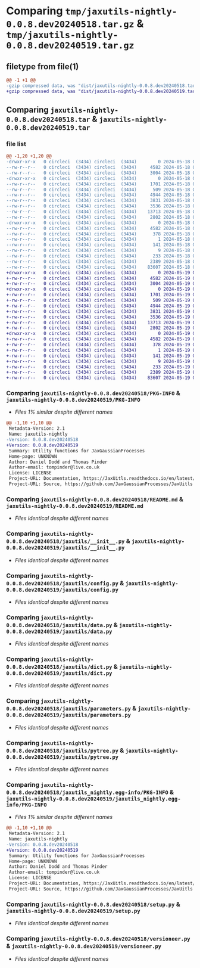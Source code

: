 # Comparing `tmp/jaxutils-nightly-0.0.8.dev20240518.tar.gz` & `tmp/jaxutils-nightly-0.0.8.dev20240519.tar.gz`

## filetype from file(1)

```diff
@@ -1 +1 @@
-gzip compressed data, was "dist/jaxutils-nightly-0.0.8.dev20240518.tar", last modified: Sat May 18 00:06:35 2024, max compression
+gzip compressed data, was "dist/jaxutils-nightly-0.0.8.dev20240519.tar", last modified: Sun May 19 00:06:44 2024, max compression
```

## Comparing `jaxutils-nightly-0.0.8.dev20240518.tar` & `jaxutils-nightly-0.0.8.dev20240519.tar`

### file list

```diff
@@ -1,20 +1,20 @@
-drwxr-xr-x   0 circleci  (3434) circleci  (3434)        0 2024-05-18 00:06:35.864531 jaxutils-nightly-0.0.8.dev20240518/
--rw-r--r--   0 circleci  (3434) circleci  (3434)     4582 2024-05-18 00:06:35.864531 jaxutils-nightly-0.0.8.dev20240518/PKG-INFO
--rw-r--r--   0 circleci  (3434) circleci  (3434)     3004 2024-05-18 00:06:29.000000 jaxutils-nightly-0.0.8.dev20240518/README.md
-drwxr-xr-x   0 circleci  (3434) circleci  (3434)        0 2024-05-18 00:06:35.864531 jaxutils-nightly-0.0.8.dev20240518/jaxutils/
--rw-r--r--   0 circleci  (3434) circleci  (3434)     1701 2024-05-18 00:06:29.000000 jaxutils-nightly-0.0.8.dev20240518/jaxutils/__init__.py
--rw-r--r--   0 circleci  (3434) circleci  (3434)      509 2024-05-18 00:06:35.864531 jaxutils-nightly-0.0.8.dev20240518/jaxutils/_version.py
--rw-r--r--   0 circleci  (3434) circleci  (3434)     4944 2024-05-18 00:06:29.000000 jaxutils-nightly-0.0.8.dev20240518/jaxutils/config.py
--rw-r--r--   0 circleci  (3434) circleci  (3434)     3831 2024-05-18 00:06:29.000000 jaxutils-nightly-0.0.8.dev20240518/jaxutils/data.py
--rw-r--r--   0 circleci  (3434) circleci  (3434)     3536 2024-05-18 00:06:29.000000 jaxutils-nightly-0.0.8.dev20240518/jaxutils/dict.py
--rw-r--r--   0 circleci  (3434) circleci  (3434)    13713 2024-05-18 00:06:29.000000 jaxutils-nightly-0.0.8.dev20240518/jaxutils/parameters.py
--rw-r--r--   0 circleci  (3434) circleci  (3434)     2802 2024-05-18 00:06:29.000000 jaxutils-nightly-0.0.8.dev20240518/jaxutils/pytree.py
-drwxr-xr-x   0 circleci  (3434) circleci  (3434)        0 2024-05-18 00:06:35.864531 jaxutils-nightly-0.0.8.dev20240518/jaxutils_nightly.egg-info/
--rw-r--r--   0 circleci  (3434) circleci  (3434)     4582 2024-05-18 00:06:35.000000 jaxutils-nightly-0.0.8.dev20240518/jaxutils_nightly.egg-info/PKG-INFO
--rw-r--r--   0 circleci  (3434) circleci  (3434)      378 2024-05-18 00:06:35.000000 jaxutils-nightly-0.0.8.dev20240518/jaxutils_nightly.egg-info/SOURCES.txt
--rw-r--r--   0 circleci  (3434) circleci  (3434)        1 2024-05-18 00:06:35.000000 jaxutils-nightly-0.0.8.dev20240518/jaxutils_nightly.egg-info/dependency_links.txt
--rw-r--r--   0 circleci  (3434) circleci  (3434)      141 2024-05-18 00:06:35.000000 jaxutils-nightly-0.0.8.dev20240518/jaxutils_nightly.egg-info/requires.txt
--rw-r--r--   0 circleci  (3434) circleci  (3434)        9 2024-05-18 00:06:35.000000 jaxutils-nightly-0.0.8.dev20240518/jaxutils_nightly.egg-info/top_level.txt
--rw-r--r--   0 circleci  (3434) circleci  (3434)      233 2024-05-18 00:06:35.864531 jaxutils-nightly-0.0.8.dev20240518/setup.cfg
--rw-r--r--   0 circleci  (3434) circleci  (3434)     2389 2024-05-18 00:06:29.000000 jaxutils-nightly-0.0.8.dev20240518/setup.py
--rw-r--r--   0 circleci  (3434) circleci  (3434)    83607 2024-05-18 00:06:29.000000 jaxutils-nightly-0.0.8.dev20240518/versioneer.py
+drwxr-xr-x   0 circleci  (3434) circleci  (3434)        0 2024-05-19 00:06:44.366184 jaxutils-nightly-0.0.8.dev20240519/
+-rw-r--r--   0 circleci  (3434) circleci  (3434)     4582 2024-05-19 00:06:44.366184 jaxutils-nightly-0.0.8.dev20240519/PKG-INFO
+-rw-r--r--   0 circleci  (3434) circleci  (3434)     3004 2024-05-19 00:06:36.000000 jaxutils-nightly-0.0.8.dev20240519/README.md
+drwxr-xr-x   0 circleci  (3434) circleci  (3434)        0 2024-05-19 00:06:44.366184 jaxutils-nightly-0.0.8.dev20240519/jaxutils/
+-rw-r--r--   0 circleci  (3434) circleci  (3434)     1701 2024-05-19 00:06:36.000000 jaxutils-nightly-0.0.8.dev20240519/jaxutils/__init__.py
+-rw-r--r--   0 circleci  (3434) circleci  (3434)      509 2024-05-19 00:06:44.366184 jaxutils-nightly-0.0.8.dev20240519/jaxutils/_version.py
+-rw-r--r--   0 circleci  (3434) circleci  (3434)     4944 2024-05-19 00:06:36.000000 jaxutils-nightly-0.0.8.dev20240519/jaxutils/config.py
+-rw-r--r--   0 circleci  (3434) circleci  (3434)     3831 2024-05-19 00:06:36.000000 jaxutils-nightly-0.0.8.dev20240519/jaxutils/data.py
+-rw-r--r--   0 circleci  (3434) circleci  (3434)     3536 2024-05-19 00:06:36.000000 jaxutils-nightly-0.0.8.dev20240519/jaxutils/dict.py
+-rw-r--r--   0 circleci  (3434) circleci  (3434)    13713 2024-05-19 00:06:36.000000 jaxutils-nightly-0.0.8.dev20240519/jaxutils/parameters.py
+-rw-r--r--   0 circleci  (3434) circleci  (3434)     2802 2024-05-19 00:06:36.000000 jaxutils-nightly-0.0.8.dev20240519/jaxutils/pytree.py
+drwxr-xr-x   0 circleci  (3434) circleci  (3434)        0 2024-05-19 00:06:44.366184 jaxutils-nightly-0.0.8.dev20240519/jaxutils_nightly.egg-info/
+-rw-r--r--   0 circleci  (3434) circleci  (3434)     4582 2024-05-19 00:06:44.000000 jaxutils-nightly-0.0.8.dev20240519/jaxutils_nightly.egg-info/PKG-INFO
+-rw-r--r--   0 circleci  (3434) circleci  (3434)      378 2024-05-19 00:06:44.000000 jaxutils-nightly-0.0.8.dev20240519/jaxutils_nightly.egg-info/SOURCES.txt
+-rw-r--r--   0 circleci  (3434) circleci  (3434)        1 2024-05-19 00:06:44.000000 jaxutils-nightly-0.0.8.dev20240519/jaxutils_nightly.egg-info/dependency_links.txt
+-rw-r--r--   0 circleci  (3434) circleci  (3434)      141 2024-05-19 00:06:44.000000 jaxutils-nightly-0.0.8.dev20240519/jaxutils_nightly.egg-info/requires.txt
+-rw-r--r--   0 circleci  (3434) circleci  (3434)        9 2024-05-19 00:06:44.000000 jaxutils-nightly-0.0.8.dev20240519/jaxutils_nightly.egg-info/top_level.txt
+-rw-r--r--   0 circleci  (3434) circleci  (3434)      233 2024-05-19 00:06:44.366184 jaxutils-nightly-0.0.8.dev20240519/setup.cfg
+-rw-r--r--   0 circleci  (3434) circleci  (3434)     2389 2024-05-19 00:06:36.000000 jaxutils-nightly-0.0.8.dev20240519/setup.py
+-rw-r--r--   0 circleci  (3434) circleci  (3434)    83607 2024-05-19 00:06:36.000000 jaxutils-nightly-0.0.8.dev20240519/versioneer.py
```

### Comparing `jaxutils-nightly-0.0.8.dev20240518/PKG-INFO` & `jaxutils-nightly-0.0.8.dev20240519/PKG-INFO`

 * *Files 1% similar despite different names*

```diff
@@ -1,10 +1,10 @@
 Metadata-Version: 2.1
 Name: jaxutils-nightly
-Version: 0.0.8.dev20240518
+Version: 0.0.8.dev20240519
 Summary: Utility functions for JaxGaussianProcesses
 Home-page: UNKNOWN
 Author: Daniel Dodd and Thomas Pinder
 Author-email: tompinder@live.co.uk
 License: LICENSE
 Project-URL: Documentation, https://JaxUitls.readthedocs.io/en/latest/
 Project-URL: Source, https://github.com/JaxGaussianProcesses/JaxUitls
```

### Comparing `jaxutils-nightly-0.0.8.dev20240518/README.md` & `jaxutils-nightly-0.0.8.dev20240519/README.md`

 * *Files identical despite different names*

### Comparing `jaxutils-nightly-0.0.8.dev20240518/jaxutils/__init__.py` & `jaxutils-nightly-0.0.8.dev20240519/jaxutils/__init__.py`

 * *Files identical despite different names*

### Comparing `jaxutils-nightly-0.0.8.dev20240518/jaxutils/config.py` & `jaxutils-nightly-0.0.8.dev20240519/jaxutils/config.py`

 * *Files identical despite different names*

### Comparing `jaxutils-nightly-0.0.8.dev20240518/jaxutils/data.py` & `jaxutils-nightly-0.0.8.dev20240519/jaxutils/data.py`

 * *Files identical despite different names*

### Comparing `jaxutils-nightly-0.0.8.dev20240518/jaxutils/dict.py` & `jaxutils-nightly-0.0.8.dev20240519/jaxutils/dict.py`

 * *Files identical despite different names*

### Comparing `jaxutils-nightly-0.0.8.dev20240518/jaxutils/parameters.py` & `jaxutils-nightly-0.0.8.dev20240519/jaxutils/parameters.py`

 * *Files identical despite different names*

### Comparing `jaxutils-nightly-0.0.8.dev20240518/jaxutils/pytree.py` & `jaxutils-nightly-0.0.8.dev20240519/jaxutils/pytree.py`

 * *Files identical despite different names*

### Comparing `jaxutils-nightly-0.0.8.dev20240518/jaxutils_nightly.egg-info/PKG-INFO` & `jaxutils-nightly-0.0.8.dev20240519/jaxutils_nightly.egg-info/PKG-INFO`

 * *Files 1% similar despite different names*

```diff
@@ -1,10 +1,10 @@
 Metadata-Version: 2.1
 Name: jaxutils-nightly
-Version: 0.0.8.dev20240518
+Version: 0.0.8.dev20240519
 Summary: Utility functions for JaxGaussianProcesses
 Home-page: UNKNOWN
 Author: Daniel Dodd and Thomas Pinder
 Author-email: tompinder@live.co.uk
 License: LICENSE
 Project-URL: Documentation, https://JaxUitls.readthedocs.io/en/latest/
 Project-URL: Source, https://github.com/JaxGaussianProcesses/JaxUitls
```

### Comparing `jaxutils-nightly-0.0.8.dev20240518/setup.py` & `jaxutils-nightly-0.0.8.dev20240519/setup.py`

 * *Files identical despite different names*

### Comparing `jaxutils-nightly-0.0.8.dev20240518/versioneer.py` & `jaxutils-nightly-0.0.8.dev20240519/versioneer.py`

 * *Files identical despite different names*


